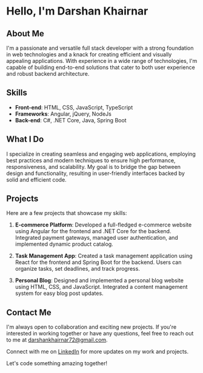 # Hello, I'm Darshan Khairnar

## About Me

I'm a passionate and versatile full stack developer with a strong foundation in web technologies and a knack for creating efficient and visually appealing applications. With experience in a wide range of technologies, I'm capable of building end-to-end solutions that cater to both user experience and robust backend architecture.

## Skills

- **Front-end**: HTML, CSS, JavaScript, TypeScript
- **Frameworks**: Angular, jQuery, NodeJs
- **Back-end**: C#, .NET Core, Java, Spring Boot

## What I Do

I specialize in creating seamless and engaging web applications, employing best practices and modern techniques to ensure high performance, responsiveness, and scalability. My goal is to bridge the gap between design and functionality, resulting in user-friendly interfaces backed by solid and efficient code.

## Projects

Here are a few projects that showcase my skills:

1. **E-commerce Platform**: Developed a full-fledged e-commerce website using Angular for the frontend and .NET Core for the backend. Integrated payment gateways, managed user authentication, and implemented dynamic product catalog.
   
2. **Task Management App**: Created a task management application using React for the frontend and Spring Boot for the backend. Users can organize tasks, set deadlines, and track progress.

3. **Personal Blog**: Designed and implemented a personal blog website using HTML, CSS, and JavaScript. Integrated a content management system for easy blog post updates.

## Contact Me

I'm always open to collaboration and exciting new projects. If you're interested in working together or have any questions, feel free to reach out to me at [darshankhairnar72@gmail.com](mailto:darshankhairnar72@gmail.com).

Connect with me on [LinkedIn](https://www.linkedin.com/in/darshankhairnar72) for more updates on my work and projects.

Let's code something amazing together!
